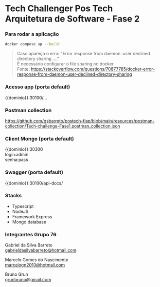 # Tech Challenger Pos Tech Arquitetura de Software - Fase 2

### Para rodar a aplicação
```sh
docker compose up --build
```

> Caso apareça o erro: "Error response from daemon: user declined directory sharing ...." <br>
> É necessário configurar o file sharing no docker <br>
> Fonte: https://stackoverflow.com/questions/70877785/docker-error-response-from-daemon-user-declined-directory-sharing

### Acesso app (porta default)
{{dominio}}:30100/...

### Postman collection
https://github.com/gsbarreto/postech-fiap/blob/main/resources/postman-collection/Tech-challenge-Fase1.postman_collection.json

### Client Mongo (porta default)
{{dominio}}:30300 <br>
login:admin <br>
senha:pass

### Swagger (porta default)
{{dominio}}:30100/api-docs/

### Stacks
- Typescript
- NodeJS
- Framework Express
- Mongo database

### Integrantes Grupo 76

Gabriel da Silva Barreto<br>
gabrieldasilvabarreto@hotmail.com

Marcelo Gomes do Nascimento <br>
marcelogn2010@hotmail.com

Bruno Grun <br>
grunbruno@gmail.com 

